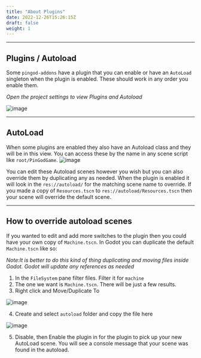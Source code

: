 ```yaml
---
title: "About Plugins"
date: 2022-12-26T15:26:15Z
draft: false
weight: 1
---
```


---
## Plugins / Autoload
Some `pingod-addons` have a plugin that you can enable or have an `AutoLoad` singleton when the plugin is enabled. These should work in any order you enable them.

*Open the project settings to view Plugins and Autoload*

![image](../../images/plugins/plugins-pingodaddons.jpg)

---
## AutoLoad
When some plugins are enabled they also have an Autoload class and they will be in this view. You can access these by the name in any scene script like `root/PinGodGame`.
![image](../../images/plugins/autoload-pingodaddons.jpg)

You can edit these Autoload scenes however you wish but you can also override them by duplicating any as needed. When the plugin is enabled it will look in the `res://autoload/` for the matching scene name to override. If you made a copy of `Resources.tscn` to `res://autoload/Resources.tscn` then your scene will override the default scene.

---
## How to override autoload scenes
If you wanted to edit and add more switches to the plugin then you could have your own copy of `Machine.tscn`. In Godot you can duplicate the default `Machine.tscn` like so:

*Note:It is better to do this kind of thing duplicating and moving files inside Godot. Godot will update any references as needed*

1. In the `FileSystem` pane filter files. Filter it for `machine`
2. The one we want is `Machine.tscn`. There will be just a few results.
3. Right click and Move/Duplicate To

![image](../../images/godot4-newproject/filter-and-duplicate.jpg)

4. Create and select `autoload` folder and copy the file here

![image](../../images/godot4-newproject/filter-and-duplicate-1.jpg)

5. Disable, then Enable the plugin in for the plugin to pick up your new AutoLoad scene. You will see a console message that your scene was found in the autoload.